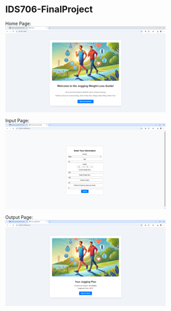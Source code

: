 # IDS706-FinalProject

Home Page:
![Home Screenshot](pictures/Home.png)

Input Page:
![Input Screenshot](pictures/Input.png)

Output Page:
![Output Screenshot](pictures/Result.png)